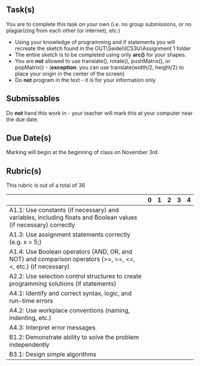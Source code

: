 Task(s)
-------
You are to complete this task on your own (i.e. no group submissions, or no plagiarizing from each other (or internet), etc.)
* Using your knowledge of programming and if statements you will recreate the sketch found in the OUT\Seidel\ICS3U\Assignment 1 folder
* The entire sketch is to be completed using only **arc()** for your shapes.
* You are **not** allowed to use translate(), rotate(), pushMatrix(), or popMatrix() - (**exception**: you can use translate(width/2, height/2) to place your origin in the center of the screen)
* Do **not** program in the text - it is for your information only

Submissables
------------
Do **not** hand this work in - your teacher will mark this at your computer near the due date.

Due Date(s)
----------
Marking will begin at the beginning of class on November 3rd.

Rubric(s)
---------
This rubric is out of a total of 36

| | 0 | 1 | 2 | 3 | 4 |
|---| --- | --- | --- | --- | --- |
|A1.1: Use constants (if necessary) and variables, including floats and Boolean values (if necessary) correctly | | | | | |
|A1.3: Use assignment statements correctly (e.g. x = 5;) | | | | | |
|A1.4: Use Boolean operators (AND, OR, and NOT) and comparison operators (>=, ==, <=, <, etc.) (if necessary)  | | | | | |
|A2.2: Use selection control structures to create programming solutions (if statements)  | | | | | |
|A4.1: Identify and correct syntax, logic, and run-time errors  | | | | | |
|A4.2: Use workplace conventions (naming, indenting, etc.)  | | | | | |
|A4.3: Interpret error messages  | | | | | |
|B1.2: Demonstrate ability to solve the problem independently | | | | | |
|B3.1: Design simple algorithms  | | | | | |
